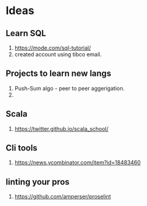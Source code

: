 # Ideas
## Learn SQL
1. https://mode.com/sql-tutorial/
2. created account using tibco email.

## Projects to learn new langs
1. Push-Sum algo - peer to peer aggerigation.
2. <placeholder>

## Scala
1. https://twitter.github.io/scala_school/

## Cli tools
1. https://news.ycombinator.com/item?id=18483460

## linting your pros
1. https://github.com/amperser/proselint
